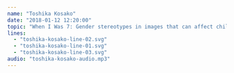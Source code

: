 ```yaml
---
name: "Toshika Kosako"
date: "2018-01-12 12:20:00"
topic: "When I Was 7: Gender stereotypes in images that can affect children."
lines: 
  - "toshika-kosako-line-02.svg"
  - "toshika-kosako-line-01.svg"
  - "toshika-kosako-line-03.svg"
audio: "toshika-kosako-audio.mp3"
---
```

